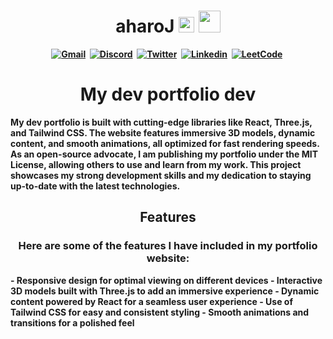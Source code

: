 
<h1 align="center"> 
<b> aharoJ
<img src="https://docs.google.com/uc?export=download&id=1JqFc6WL-cTtJBQgW9tusQAZhQ3H9hGae" alt="" height="25" >
<img src="https://docs.google.com/uc?export=download&id=1HsBpakQVutfOmxBcPbGpKdo_oGEoKJZT" alt="" height="35" >
</h1>


<!-- START  -->
<div align="center">
<a href="mailto: haro.j.angel@gmail.com"><img src="https://img.shields.io/badge/Gmail-D14836?style=for-the-badge&logo=gmail&logoColor=white" alt="Gmail" /></a>&nbsp;
<a href="https://discord.gg/HDDQ6pUMHt"><img src="https://img.shields.io/badge/Discord-7289DA?style=for-the-badge&logo=discord&logoColor=white" alt="Discord" /></a>&nbsp;
<a href="https://twitter.com/aharoJ"><img src="https://img.shields.io/badge/Twitter-1DA1F2?style=for-the-badge&logo=twitter&logoColor=white" alt="Twitter" /></a>&nbsp;
<a href="https://www.linkedin.com/in/aharoJ/"><img src="https://img.shields.io/badge/LinkedIn-0077B5?style=for-the-badge&logo=linkedin&logoColor=white" alt="Linkedin" /></a>&nbsp;
<a href="https://leetcode.com/aharoJ/"><img src="https://img.shields.io/badge/-LeetCode-FFA116?style=for-the-badge&logo=LeetCode&logoColor=black" alt="LeetCode" /></a>&nbsp;
<br/>
</div>  
<!-- END -->

<h1 align="center"> My dev portfolio dev </h1>
My dev portfolio is built with cutting-edge libraries like React, Three.js, and Tailwind CSS. The website features immersive 3D models, dynamic content, and smooth animations, all optimized for fast rendering speeds. As an open-source advocate, I am publishing my portfolio under the MIT License, allowing others to use and learn from my work. This project showcases my strong development skills and my dedication to staying up-to-date with the latest technologies.


<h2 align="center"> Features </h2>

<h3 align="center"> Here are some of the features I have included in my portfolio website: </h3>
- Responsive design for optimal viewing on different devices
- Interactive 3D models built with Three.js to add an immersive experience
- Dynamic content powered by React for a seamless user experience
- Use of Tailwind CSS for easy and consistent styling
- Smooth animations and transitions for a polished feel

